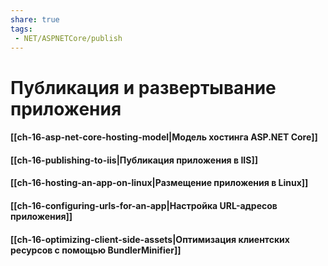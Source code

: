 ```yaml
---
share: true
tags:
 - NET/ASPNETCore/publish
---
```

# Публикация и развертывание приложения
#### [[ch-16-asp-net-core-hosting-model|Модель хостинга ASP.NET Core]]
#### [[ch-16-publishing-to-iis|Публикация приложения в IIS]]
#### [[ch-16-hosting-an-app-on-linux|Размещение приложения в Linux]]
#### [[ch-16-configuring-urls-for-an-app|Настройка URL-адресов приложения]]
#### [[ch-16-optimizing-client-side-assets|Оптимизация клиентских ресурсов с помощью BundlerMinifier]]